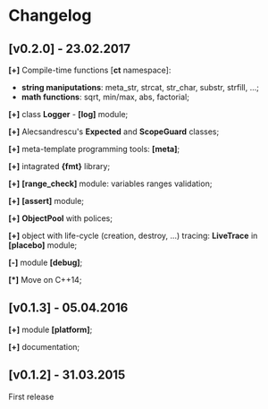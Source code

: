 # Changelog

## [v0.2.0] - 23.02.2017

**[+]** Compile-time functions [**ct** namespace]:

  * **string maniputations**: meta_str, strcat, str_char, substr, strfill, ...;
  * **math functions**: sqrt, min/max, abs, factorial;

**[+]** class **Logger** - **[log]** module;

**[+]** Alecsandrescu's **Expected** and **ScopeGuard** classes;

**[+]** meta-template programming tools: **[meta]**;
  
**[+]** intagrated **{fmt}** library;

**[+]** **[range_check]** module: variables ranges validation;

**[+]** **[assert]** module;

**[+]** **ObjectPool** with polices;

**[+]** object with life-cycle (creation, destroy, ...) tracing: **LiveTrace** in **[placebo]** module;

**[-]** module **[debug]**;
  
**[*]** Move on C++14;
 

## [v0.1.3] - 05.04.2016

**[+]** module **[platform]**;

**[+]** documentation;


## [v0.1.2] - 31.03.2015

First release




